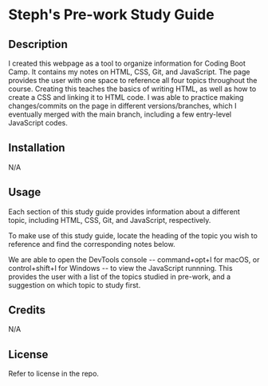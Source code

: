 # Steph's Pre-work Study Guide

## Description

I created this webpage as a tool to organize information for Coding Boot Camp. 
It contains my notes on HTML, CSS, Git, and JavaScript. 
The page provides the user with one space to reference all four topics throughout the course. 
Creating this teaches the basics of writing HTML, as well as how to create a CSS and linking it to HTML code. 
I was able to practice making changes/commits on the page in different versions/branches, which I eventually merged with the main branch, including a few entry-level JavaScript codes.

## Installation

N/A

## Usage

Each section of this study guide provides information about a different topic, including HTML, CSS, Git, and JavaScript, respectively. 

To make use of this study guide, locate the heading of the topic you wish to reference and find the corresponding notes below. 

We are able to open the DevTools console -- command+opt+I for macOS, or control+shift+I for Windows -- to view the JavaScript runnning. This provides the user with a list of the topics studied in pre-work, and a suggestion on which topic to study first.

## Credits

N/A

## License

Refer to license in the repo.
